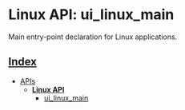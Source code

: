 # Linux API: ui_linux_main

Main entry-point declaration for Linux applications.

## [Index](../../README.md)
- [APIs](../README.md)
  - **[Linux API](./README.md)**
    - [ui_linux_main](./ui_linux_main.md)
